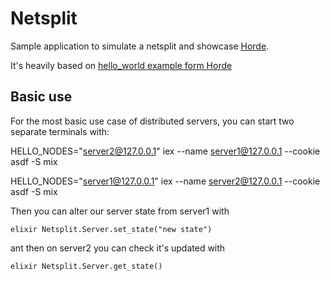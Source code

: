 # Netsplit

Sample application to simulate a netsplit and showcase [Horde](https://github.com/derekkraan/horde/).

It's heavily based on [hello_world example form Horde](https://github.com/derekkraan/horde/tree/master/examples/hello_world)

## Basic use

For the most basic use case of distributed servers, you can start two separate terminals with:

HELLO_NODES="server2@127.0.0.1" iex --name server1@127.0.0.1 --cookie asdf -S mix

HELLO_NODES="server1@127.0.0.1" iex --name server2@127.0.0.1 --cookie asdf -S mix

Then you can alter our server state from server1 with

```elixir Netsplit.Server.set_state("new state") ```

ant then on server2 you can check it's updated with

```elixir Netsplit.Server.get_state() ```

